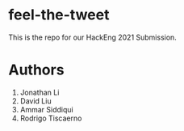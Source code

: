 # feel-the-tweet
This is the repo for our HackEng 2021 Submission.

# Authors
1. Jonathan Li
2. David Liu
3. Ammar Siddiqui
4. Rodrigo Tiscaerno 